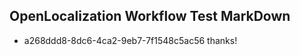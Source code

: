 ## OpenLocalization Workflow Test MarkDown
* a268ddd8-8dc6-4ca2-9eb7-7f1548c5ac56 thanks!

<!--HONumber=Aug16_HO3-->


